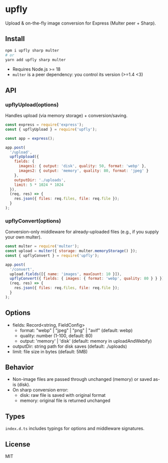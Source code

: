 # upfly

Upload & on-the-fly image conversion for Express (Multer peer + Sharp).

## Install

```bash
npm i upfly sharp multer
# or
yarn add upfly sharp multer
```

- Requires Node.js >= 18
- `multer` is a peer dependency: you control its version (>=1.4 <3)

## API

### upflyUpload(options)
Handles upload (via memory storage) + conversion/saving.

```js
const express = require('express');
const { upflyUpload } = require('upfly');

const app = express();

app.post(
  '/upload',
  upflyUpload({
    fields: {
      images1: { output: 'disk', quality: 50, format: 'webp' },
      images2: { output: 'memory', quality: 80, format: 'jpeg' }
    },
    outputDir: './uploads',
    limit: 5 * 1024 * 1024
  }),
  (req, res) => {
    res.json({ files: req.files, file: req.file });
  }
);
```

### upflyConvert(options)
Conversion-only middleware for already-uploaded files (e.g., if you supply your own multer).

```js
const multer = require('multer');
const upload = multer({ storage: multer.memoryStorage() });
const { upflyConvert } = require('upfly');

app.post(
  '/convert',
  upload.fields([{ name: 'images', maxCount: 10 }]),
  upflyConvert({ fields: { images: { format: 'webp', quality: 80 } } }),
  (req, res) => {
    res.json({ files: req.files, file: req.file });
  }
);
```

## Options
- fields: Record<string, FieldConfig>
  - format: "webp" | "jpeg" | "png" | "avif" (default: webp)
  - quality: number (1-100, default: 80)
  - output: 'memory' | 'disk' (default: memory in uploadAndWebify)
- outputDir: string path for disk saves (default: ./uploads)
- limit: file size in bytes (default: 5MB)


## Behavior
- Non-image files are passed through unchanged (memory) or saved as-is (disk).
- On sharp conversion error:
  - disk: raw file is saved with original format
  - memory: original file is returned unchanged

## Types
`index.d.ts` includes typings for options and middleware signatures.

## License
MIT
